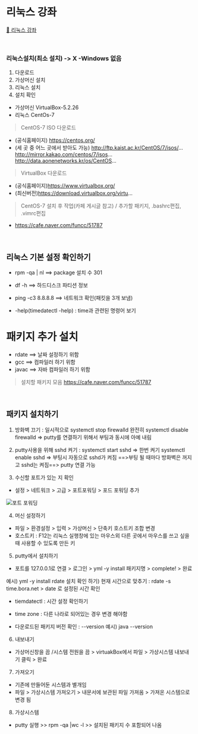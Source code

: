 # 리눅스 강좌
[:link: 리눅스 강좌 ](https://youtu.be/uRZr35xIBqg) 


<br>


### 리눅스설치(최소 설치) -> X -Windows 없음 

1) 다운로드 
2) 가상머신 설치 
3) 리눅스 설치
4) 설치 확인 

- 가상머신  VirtualBox-5.2.26
- 리눅스 CentOs-7

> CentOS-7 ISO 다운로드 
* (공식홈페이지) https://centos.org/
* (세 곳 중 어느 곳에서 받아도 가능) http://ftp.kaist.ac.kr/CentOS/7/isos/...
                                 http://mirror.kakao.com/centos/7/isos...
                                 http://data.aonenetworks.kr/os/CentOS...


> VirtualBox 다운로드  
* (공식홈페이지)https://www.virtualbox.org/
* (최신버전)https://download.virtualbox.org/virtu...


> CentOS-7 설치 후 작업(카페 게시글 참고) / 추가할 패키지, .bashrc편집,  .vimrc편집
*  https://cafe.naver.com/funcc/51787


<br>



## 리눅스 기본 설정 확인하기 
* rpm -qa | nl  ==> package 설치 수 301
* df -h  ==> 하드디스크 파티션 정보
* ping -c3 8.8.8.8 ==> 네트워크 확인(패킷을 3개 보냄)

* -help(timedatectl -help) : time과 관련된 명령어 보기 

# 패키지 추가 설치
* rdate  ==> 날짜 설정하기 위함
* gcc ==> 컴파일러 하기 위함 
* javac ==> 자바 컴파일러 하기 위함 

> 설치할 패키지 모음 https://cafe.naver.com/funcc/51787


<br>


## 패키지 설치하기

1) 방화벽 끄기  : 일시적으로 systemctl stop firewalld
                 완전히 systemctl disable firewalld  =>  putty를 연결하기 위해서 부팅과 동시에 아예 내림 

2) putty사용을 위해 sshd 켜기 : systemctl start sshd  => 한번 켜기 
                               systemctl enable sshd  => 부팅시 자동으로 sshd가 켜짐
==>부팅 될 때마다 방화벽은 꺼지고 sshd는 켜짐==> putty 연결 가능                          

3) 수신할 포트가 있는 지 확인
*  설정 > 네트워크 > 고급 > 포트포워딩 > 포드 포워딩 추가 

![포트 포워딩](https://user-images.githubusercontent.com/93310395/168803520-29310343-25ea-45e6-8c82-1f23df7e70e1.JPG)

4) 머신 설정하기
* 파일 > 환경설정 > 입력 > 가상머신 > 단축키 호스트키 조합 변경 
* 호스트키 : F12는 리눅스 실행창에 있는 마우스외 다른 곳에서 마우스를 쓰고 싶을 때 사용할 수 있도록 만든 키

5) putty에서 설치하기 
* 포트를 127.0.0.1로 연결 > 로그인 > yml -y install 패키지명 > complete! > 완료 

예시) yml -y install rdate
설치 확인 하기) 현재 시간으로 맞추기 : rdate -s time.bora.net > date 로 설정된 시간 확인 
* tiemdatectl : 시간 설정 확인하기 
* time zone : 다른 나라로 되어있는 경우 변경 해야함 

* 다운로드된 패키지 버전 확인 : --version
    예시) java --version

6) 내보내기

* 가상머신창을 끔 /시스템 전원을 끔 > virtuakBox에서 파일 > 가상시스템 내보내기 클릭 > 완료

7) 가져오기 
* 기존에 만들어둔 시스템과 별개임 
* 파일 > 가상시스템 가져오기 > 내문서에 보관된 파일 가져옴 > 가져온 시스템으로 변경 됨 


8) 가상시스템 
* putty 실행 >> rpm -qa |wc -l >> 설치된 패키지 수 포함되어 나옴



``` 